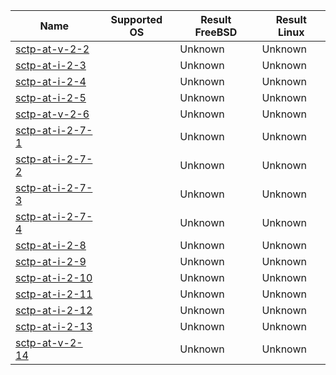| Name                                  | Supported OS | Result FreeBSD | Result Linux |
|------------------------|--------------|----------------|--------------|
|[sctp-at-v-2-2](sctp-at-v-2-2.pkt)     |              |   Unknown      |   Unknown    |
|[sctp-at-i-2-3](sctp-at-i-2-3.pkt)     |              |   Unknown      |   Unknown    |
|[sctp-at-i-2-4](sctp-at-i-2-4.pkt)     |              |   Unknown      |   Unknown    |
|[sctp-at-i-2-5](sctp-at-i-2-5.pkt)     |              |   Unknown      |   Unknown    |
|[sctp-at-v-2-6](sctp-at-v-2-6.pkt)     |              |   Unknown      |   Unknown    |
|[sctp-at-i-2-7-1](sctp-at-i-2-7-1.pkt) |              |   Unknown      |   Unknown    |
|[sctp-at-i-2-7-2](sctp-at-i-2-7-2.pkt) |              |   Unknown      |   Unknown    |
|[sctp-at-i-2-7-3](sctp-at-i-2-7-3.pkt) |              |   Unknown      |   Unknown    |
|[sctp-at-i-2-7-4](sctp-at-i-2-7-4.pkt) |              |   Unknown      |   Unknown    |
|[sctp-at-i-2-8](sctp-at-i-2-8.pkt)     |              |   Unknown      |   Unknown    |
|[sctp-at-i-2-9](sctp-at-i-2-9.pkt)     |              |   Unknown      |   Unknown    |
|[sctp-at-i-2-10](sctp-at-i-2-10.pkt)   |              |   Unknown      |   Unknown    |
|[sctp-at-i-2-11](sctp-at-i-2-11.pkt)   |              |   Unknown      |   Unknown    |
|[sctp-at-i-2-12](sctp-at-i-2-12.pkt)   |              |   Unknown      |   Unknown    |
|[sctp-at-i-2-13](sctp-at-i-2-13.pkt)   |              |   Unknown      |   Unknown    |
|[sctp-at-v-2-14](sctp-at-v-2-14.pkt)   |              |   Unknown      |   Unknown    |
